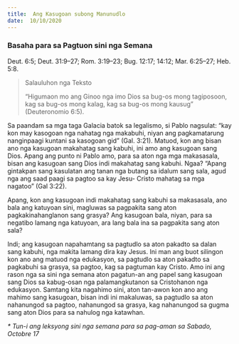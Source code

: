 ```yaml
---
title:  Ang Kasugoan subong Manunudlo
date:  10/10/2020
---
```


### Basaha para sa Pagtuon sini nga Semana
Deut. 6:5; Deut. 31:9–27; Rom. 3:19–23; Bug. 12:17; 14:12; Mar. 6:25–27; Heb. 5:8.

> <p>Salauluhon nga Teksto</p>
> “Higumaon mo ang Ginoo nga imo Dios sa bug-os mong tagiposoon, kag sa bug-os mong kalag, kag sa bug-os mong kausug” (Deuteronomio 6:5).

Sa paandam sa mga taga Galacia batok sa legalismo, si Pablo nagsulat: “kay kon may kasogoan nga nahatag nga makabuhi, niyan ang pagkamatarung nanginpaagi kuntani sa kasogoan gid” (Gal. 3:21). Matuod, kon ang bisan ano nga kasugoan makahatag sang kabuhi, ini amo ang kasugoan sang Dios. Apang ang punto ni Pablo amo, para sa aton nga mga makasasala, bisan ang kasugoan sang Dios indi makahatag sang kabuhi. Ngaa? “Apang gintakpan sang kasulatan ang tanan nga butang sa idalum sang sala, agud nga ang saad paagi sa pagtoo sa kay Jesu- Cristo mahatag sa mga nagatoo” (Gal 3:22).

Apang, kon ang kasugoan indi makahatag sang kabuhi sa makasasala, ano bala ang katuyoan sini, magluwas sa pagpakita sang aton pagkakinahanglanon sang grasya? Ang kasugoan bala, niyan, para sa negatibo lamang nga katuyoan, ara lang bala ina sa pagpakita sang aton sala?

Indi; ang kasugoan napahamtang sa pagtudlo sa aton pakadto sa dalan sang kabuhi, nga makita lamang dira kay Jesus. Ini man ang buot silingon kon ano ang matuod nga edukasyon, sa pagtudlo sa aton pakadto sa pagkabuhi sa grasya, sa pagtoo, kag sa pagtuman kay Cristo. Amo ini ang rason nga sa sini nga semana aton pagatun-an ang papel sang kasugoan sang Dios sa kabug-osan nga palamangkutanon sa Cristohanon nga edukasyon. Samtang kita nagahimo sini, aton tan-awon kon ano ang mahimo sang kasugoan, bisan indi ini makaluwas, sa pagtudlo sa aton nahanungod sa pagtoo, nahanungod sa grasya, kag nahanungod sa gugma sang aton Dios para sa nahulog nga katawhan.

_* Tun-i ang leksyong sini nga semana para sa pag-aman sa Sabado, Octobre 17_